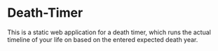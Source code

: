 # Death-Timer
This is a static web application for a death timer, which runs the actual timeline of your life on based on the entered expected death year.
